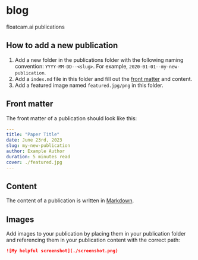 # blog
floatcam.ai publications

## How to add a new publication

1. Add a new folder in the publications folder with the following naming convention: `YYYY-MM-DD--<slug>`. For example, `2020-01-01--my-new-publication`.
2. Add a `index.md` file in this folder and fill out the [front matter](#front-matter) and content.
3. Add a featured image named `featured.jpg/png` in this folder.

## Front matter

The front matter of a publication should look like this:

```yaml
---
title: "Paper Title"
date: June 23rd, 2023
slug: my-new-publication
author: Example Author
duration: 5 minutes read
cover: ./featured.jpg
---
```

## Content

The content of a publication is written in [Markdown](https://www.markdownguide.org/cheat-sheet/).


## Images

Add images to your publication by placing them in your publication folder and referencing them in your publication content with the correct path:

```md
![My helpful screenshot](./screenshot.png)
```


